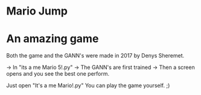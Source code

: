 # Mario Jump 
# An amazing game

Both the game and the GANN's were made in 2017 by Denys Sheremet.

-> In "its a me Mario 5!.py" 
-> The GANN's are first trained
-> Then a screen opens and you see the best one perform.

Just open "It's a me Mario!.py"
You can play the game yourself.
;)
